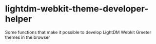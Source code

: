 lightdm-webkit-theme-developer-helper
=====================================

Some functions that make it possible to develop LightDM Webkit Greeter themes in the browser

